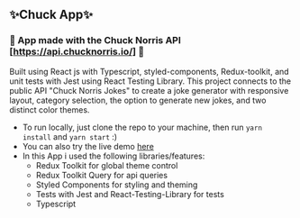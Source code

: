 ## ✨Chuck App✨

### 👊 App made with the Chuck Norris API [https://api.chucknorris.io/] 👊

Built using React js with Typescript, styled-components, Redux-toolkit, and unit tests with Jest using React Testing Library. This project connects to the public API "Chuck Norris Jokes" to create a joke generator with responsive layout, category selection, the option to generate new jokes, and two distinct color themes.

- To run locally, just clone the repo to your machine, then run `yarn install` and `yarn start` :)
- You can also try the live demo [here](https://danvf.github.io/chuck-app/)
- In this App i used the following libraries/features:
  - Redux Toolkit for global theme control
  - Redux Toolkit Query for api queries
  - Styled Components for styling and theming
  - Tests with Jest and React-Testing-Library for tests
  - Typescript
